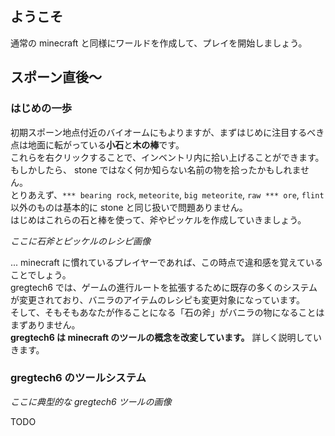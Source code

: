 ## ようこそ
通常の minecraft と同様にワールドを作成して、プレイを開始しましょう。

## スポーン直後～
### はじめの一歩
初期スポーン地点付近のバイオームにもよりますが、まずはじめに注目するべき点は地面に転がっている**小石**と**木の棒**です。  
これらを右クリックすることで、インベントリ内に拾い上げることができます。  
もしかしたら、 stone ではなく何か知らない名前の物を拾ったかもしれません。  
とりあえず、`*** bearing rock`, `meteorite`, `big meteorite`, `raw *** ore`, `flint` 以外のものは基本的に stone と同じ扱いで問題ありません。  
はじめはこれらの石と棒を使って、斧やピッケルを作成していきましょう。 

*ここに石斧とピッケルのレシピ画像*

... minecraft に慣れているプレイヤーであれば、この時点で違和感を覚えていることでしょう。  
gregtech6 では、ゲームの進行ルートを拡張するために既存の多くのシステムが変更されており、バニラのアイテムのレシピも変更対象になっています。  
そして、そもそもあなたが作ることになる「石の斧」がバニラの物になることはまずありません。  
**gregtech6 は minecraft のツールの概念を改変しています。** 詳しく説明していきます。

### gregtech6 のツールシステム
*ここに典型的な gregtech6 ツールの画像*

TODO